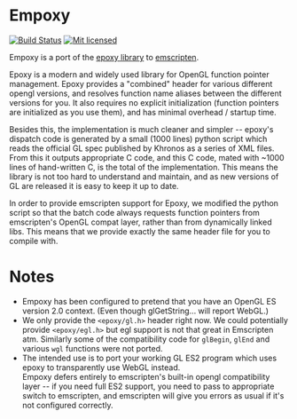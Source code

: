 # Empoxy

[![Build Status](https://travis-ci.org/cbeck88/empoxy.svg?branch=master)](http://travis-ci.org/cbeck88/empoxy)
[![Mit licensed](https://img.shields.io/badge/license-MIT-blue.svg)](./COPYING)

Empoxy is a port of the [epoxy library](https://github.com/yaronct/libepoxy) to [emscripten](https://github.com/kripken/emscripten).

Epoxy is a modern and widely used library for OpenGL function pointer management. Epoxy
provides a "combined" header for various different opengl versions, and resolves
function name aliases between the different versions for you. It also requires
no explicit initialization (function pointers are initialized as you use them), and has
minimal overhead / startup time.

Besides this, the implementation is much cleaner and simpler -- epoxy's dispatch
code is generated by a small (1000 lines) python script which reads the official
GL spec published by Khronos as a series of XML files. From this it outputs
appropriate C code, and this C code, mated with ~1000 lines of hand-written C,
is the total of the implementation. This means the library is not too hard to
understand and maintain, and as new versions of GL are released it is easy to
keep it up to date.

In order to provide emscripten support for Epoxy, we modified the python script
so that the batch code always requests function pointers from emscripten's
OpenGL compat layer, rather than from dynamically linked libs. This means that
we provide exactly the same header file for you to compile with.

# Notes

- Empoxy has been configured to pretend that you have an OpenGL ES version 2.0 context.
  (Even though glGetString... will report WebGL.)
- We only provide the `<epoxy/gl.h>` header right now. We could potentially provide `<epoxy/egl.h>` but egl support is not that great in Emscripten atm.
  Similarly some of the compatibility code for `glBegin`, `glEnd` and various `wgl` functions were not ported.
- The intended use is to port your working GL ES2 program which uses epoxy
  to transparently use WebGL instead.  
  Empoxy defers entirely to emscripten's built-in opengl compatibility layer --
  if you need full ES2 support, you need to pass to appropriate switch to emscripten,
  and emscripten will give you errors as usual if it's not configured correctly.
